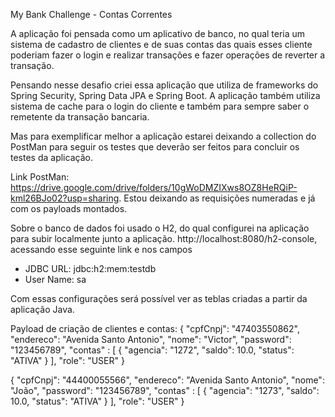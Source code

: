 My Bank Challenge - Contas Correntes

A aplicação foi pensada como um aplicativo de banco, no qual teria um sistema de cadastro de clientes e de suas contas das quais esses cliente poderiam fazer o login e realizar transações e fazer operações de reverter a transação.

Pensando nesse desafio criei essa aplicação que utiliza de frameworks do Spring Security, Spring Data JPA e Spring Boot. A aplicação também utiliza sistema de cache para o login do cliente e também para sempre saber o remetente da transação bancaria.

Mas para exemplificar melhor a aplicação estarei deixando a collection do PostMan para seguir os testes que deverão ser feitos para concluir os testes da aplicação.

Link PostMan: https://drive.google.com/drive/folders/10gWoDMZIXws8OZ8HeRQiP-kml26BJo02?usp=sharing. Estou deixando as requisições numeradas e já com os payloads montados.

Sobre o banco de dados foi usado o H2, do qual configurei na aplicação para subir localmente junto a aplicação. http://localhost:8080/h2-console, acessando esse seguinte link e nos campos 
 * JDBC URL: jdbc:h2:mem:testdb
 * User Name: sa

Com essas configurações será possível ver as teblas criadas a partir da aplicação Java.

Payload de criação de clientes e contas:
        {
    "cpfCnpj": "47403550862",
    "endereco": "Avenida Santo Antonio",
    "nome": "Victor",
    "password": "123456789",
    "contas" : [
        {
            "agencia": "1272",
            "saldo": 10.0,
            "status": "ATIVA"
        }
    ],
    "role": "USER"
}

{
    "cpfCnpj": "44400055566",
    "endereco": "Avenida Santo Antonio",
    "nome": "João",
    "password": "123456789",
    "contas" : [
        {
            "agencia": "1273",
            "saldo": 10.0,
            "status": "ATIVA"
        }
    ],
    "role": "USER"
}

